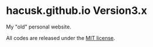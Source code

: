 # hacusk.github.io Version3.x

My "old" personal website.

All codes are released under the [MIT license](https://github.com/hacusk/hacusk.github.io/blob/master/LICENSE).
